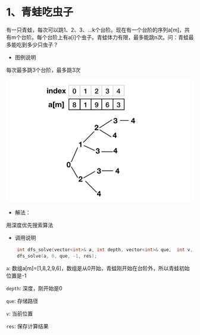 


# 1、青蛙吃虫子

有一只青蛙，每次可以跳1、2、3、...k个台阶。现在有一个台阶的序列a[m]，共有m个台阶。每个台阶上有a[i]个虫子。青蛙体力有限，最多能跳n次。问：青蛙最多能吃到多少只虫子？

+ 图例说明

每次最多跳3个台阶，最多跳3次

![IMAGE](../_imgs/1.png)

+ 解法：

用深度优先搜索算法

+ 调用说明


```c++
    int dfs_solve(vector<int>& a, int depth, vector<int>& que,  int v, int& res);
    dfs_solve(a, 0, que, -1, res);
```

`a`: 数组a[m]=[1,8,2,9,6]，数组是从0开始，青蛙刚开始在台阶外，所以青蛙初始位置是-1

`depth`: 深度，刚开始是0

`que`: 存储路径

`v`: 当前位置

`res`: 保存计算结果




